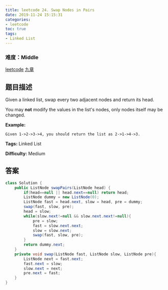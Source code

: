```yaml
---
title: leetcode 24. Swap Nodes in Pairs
date: 2019-11-24 15:15:31
categories:
- leetcode
toc: true
tags:
- Linked List
---
```

### 难度：Middle

<a href="https://leetcode.com/problems/swap-nodes-in-pairs/">leetcode</a>
<a href="https://www.jiuzhang.com/solution/swap-nodes-in-pairs/">九章</a>
## 题目描述
Given a linked list, swap every two adjacent nodes and return its head.

You may **not** modify the values in the list's nodes, only nodes itself may
be changed.



**Example:**
        
    Given 1->2->3->4, you should return the list as 2->1->4->3.
    


**Tags:** Linked List

**Difficulty:** Medium
## 答案
<!--more-->
```java
class Solution {
    public ListNode swapPairs(ListNode head) {
        if(head==null || head.next==null) return head;
        ListNode dummy = new ListNode(0);
        ListNode fast = head.next, slow = head, pre = dummy;
        swap(fast, slow, pre);
        head = slow;
        while(slow.next!=null && slow.next.next!=null){
            pre = slow;
            fast = slow.next.next;
            slow = slow.next;
            swap(fast, slow, pre);
        }
        return dummy.next;
    }
    private void swap(ListNode fast, ListNode slow, ListNode pre){
        ListNode next = fast.next;
        fast.next = slow;
        slow.next = next;
        pre.next = fast;
    }
}
```
